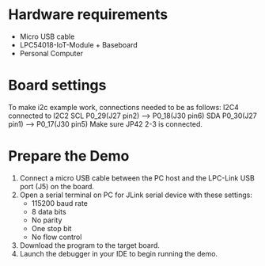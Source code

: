 Hardware requirements
=====================
- Micro USB cable
- LPC54018-IoT-Module + Baseboard
- Personal Computer

Board settings
==============
To make i2c example work, connections needed to be as follows:
        I2C4              connected to     I2C2
SCL     P0_29(J27 pin2)        -->          P0_18(J30 pin6)
SDA     P0_30(J27 pin1)        -->          P0_17(J30 pin5)
Make sure JP42 2-3 is connected.

Prepare the Demo
================
1. Connect a micro USB cable between the PC host and the LPC-Link USB port (J5) on the board.
2. Open a serial terminal on PC for JLink serial device with these settings:
   - 115200 baud rate
   - 8 data bits
   - No parity
   - One stop bit
   - No flow control
3. Download the program to the target board.
4. Launch the debugger in your IDE to begin running
   the demo.
